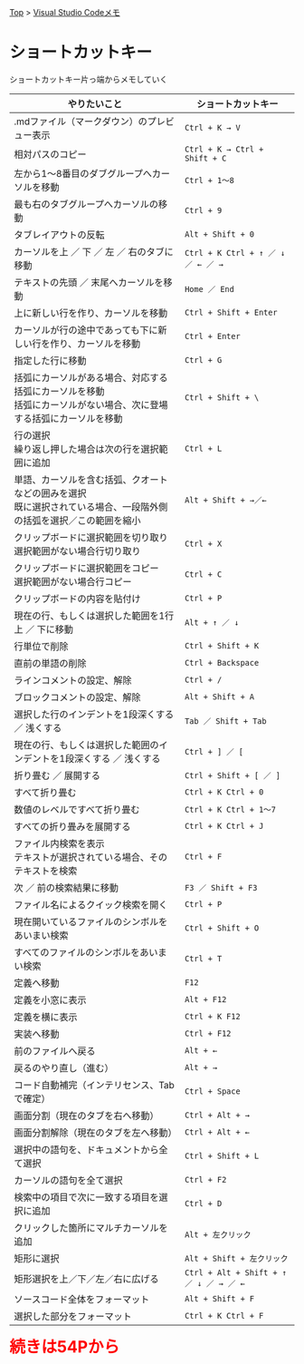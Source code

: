 [Top](../README.md) > [Visual Studio Codeメモ](../vscode.md)

# ショートカットキー
ショートカットキー片っ端からメモしていく

|やりたいこと|ショートカットキー|
|--|--|
|.mdファイル（マークダウン）のプレビュー表示|`Ctrl + K → V`|
|相対パスのコピー|`Ctrl + K → Ctrl + Shift + C`|
|左から1～8番目のダブグループへカーソルを移動|`Ctrl + 1～8`|
|最も右のタブグループへカーソルの移動|`Ctrl + 9`|
|タブレイアウトの反転|`Alt + Shift + 0`|
|カーソルを上 ／ 下 ／ 左 ／ 右のタブに移動|`Ctrl + K Ctrl + ↑ ／ ↓ ／ ← ／ →`|
|テキストの先頭 ／ 末尾へカーソルを移動|`Home ／ End`|
|上に新しい行を作り、カーソルを移動|`Ctrl + Shift + Enter`|
|カーソルが行の途中であっても下に新しい行を作り、カーソルを移動|`Ctrl + Enter`|
|指定した行に移動|`Ctrl + G`|
|括弧にカーソルがある場合、対応する括弧にカーソルを移動<br>括弧にカーソルがない場合、次に登場する括弧にカーソルを移動|`Ctrl + Shift + \`|
|行の選択<br>繰り返し押した場合は次の行を選択範囲に追加|`Ctrl + L`|
|単語、カーソルを含む括弧、クオートなどの囲みを選択<br>既に選択されている場合、一段階外側の括弧を選択／この範囲を縮小|`Alt + Shift + →／←`|
|クリップボードに選択範囲を切り取り<br>選択範囲がない場合行切り取り|`Ctrl + X`|
|クリップボードに選択範囲をコピー<br>選択範囲がない場合行コピー|`Ctrl + C`|
|クリップボードの内容を貼付け|`Ctrl + P`|
|現在の行、もしくは選択した範囲を1行上 ／ 下に移動|`Alt + ↑ ／ ↓`|
|行単位で削除|`Ctrl + Shift + K`|
|直前の単語の削除|`Ctrl + Backspace`|
|ラインコメントの設定、解除|`Ctrl + /`|
|ブロックコメントの設定、解除|`Alt + Shift + A`|
|選択した行のインデントを1段深くする ／ 浅くする|`Tab ／ Shift + Tab`|
|現在の行、もしくは選択した範囲のインデントを1段深くする ／ 浅くする|`Ctrl + ] ／ [`|
|折り畳む ／ 展開する|`Ctrl + Shift + [ ／ ]`|
|すべて折り畳む|`Ctrl + K Ctrl + 0`|
|数値のレベルですべて折り畳む|`Ctrl + K Ctrl + 1～7`|
|すべての折り畳みを展開する|`Ctrl + K Ctrl + J`|
|ファイル内検索を表示<br>テキストが選択されている場合、そのテキストを検索|`Ctrl + F`|
|次 ／ 前の検索結果に移動|`F3 ／ Shift + F3`|
|ファイル名によるクイック検索を開く|`Ctrl + P`|
|現在開いているファイルのシンボルをあいまい検索|`Ctrl + Shift + O`|
|すべてのファイルのシンボルをあいまい検索|`Ctrl + T`|
|定義へ移動|`F12`|
|定義を小窓に表示|`Alt + F12`|
|定義を横に表示|`Ctrl + K F12`|
|実装へ移動|`Ctrl + F12`|
|前のファイルへ戻る|`Alt + ←`|
|戻るのやり直し（進む）|`Alt + →`|
|コード自動補完（インテリセンス、Tabで確定）|`Ctrl + Space`|
|画面分割（現在のタブを右へ移動）|`Ctrl + Alt + →`|
|画面分割解除（現在のタブを左へ移動）|`Ctrl + Alt + ←`|
|選択中の語句を、ドキュメントから全て選択|`Ctrl + Shift + L`|
|カーソルの語句を全て選択|`Ctrl + F2`|
|検索中の項目で次に一致する項目を選択に追加|`Ctrl + D`|
|クリックした箇所にマルチカーソルを追加|`Alt + 左クリック`|
|矩形に選択|`Alt + Shift + 左クリック`|
|矩形選択を上／下／左／右に広げる|`Ctrl + Alt + Shift + ↑ ／ ↓ ／ → ／ ←`|
|ソースコード全体をフォーマット|`Alt + Shift + F`|
|選択した部分をフォーマット|`Ctrl + K Ctrl + F`|

<strong style="font-size:200%;color:red;">続きは54Pから</strong>
